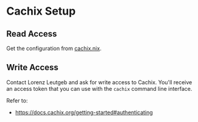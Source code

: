 # Cachix Setup

## Read Access

Get the configuration from [cachix.nix](./cachix.nix).

## Write Access

Contact Lorenz Leutgeb and ask for write access to Cachix.
You'll receive an access token that you can use with the `cachix` command line interface.

Refer to:
 - <https://docs.cachix.org/getting-started#authenticating>